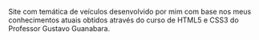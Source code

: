 Site com temática de veículos desenvolvido por mim com base nos meus conhecimentos atuais obtidos através do curso de HTML5 e CSS3 do Professor Gustavo Guanabara.
